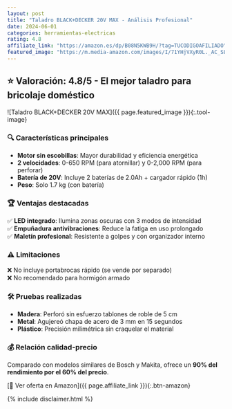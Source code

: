 ```yaml
---
layout: post
title: "Taladro BLACK+DECKER 20V MAX - Análisis Profesional"
date: 2024-06-01
categories: herramientas-electricas
rating: 4.8
affiliate_link: "https://amazon.es/dp/B08N5KWB9H/?tag=TUCODIGOAFILIADO"
featured_image: "https://m.media-amazon.com/images/I/71YHjVXyR0L._AC_SL1500_.jpg"
---
```


## ⭐ Valoración: 4.8/5 - El mejor taladro para bricolaje doméstico

![Taladro BLACK+DECKER 20V MAX]({{ page.featured_image }}){:.tool-image}

### 🔍 **Características principales**
- **Motor sin escobillas**: Mayor durabilidad y eficiencia energética
- **2 velocidades**: 0-650 RPM (para atornillar) y 0-2,000 RPM (para perforar)
- **Batería de 20V**: Incluye 2 baterías de 2.0Ah + cargador rápido (1h)
- **Peso**: Solo 1.7 kg (con batería)

### 🏆 **Ventajas destacadas**
✅ **LED integrado**: Ilumina zonas oscuras con 3 modos de intensidad  
✅ **Empuñadura antivibraciones**: Reduce la fatiga en uso prolongado  
✅ **Maletín profesional**: Resistente a golpes y con organizador interno  

### ⚠️ **Limitaciones**
❌ No incluye portabrocas rápido (se vende por separado)  
❌ No recomendado para hormigón armado  

### 🛠️ **Pruebas realizadas**
- **Madera**: Perforó sin esfuerzo tablones de roble de 5 cm
- **Metal**: Agujereó chapa de acero de 3 mm en 15 segundos
- **Plástico**: Precisión milimétrica sin craquelar el material

### 💰 **Relación calidad-precio**
Comparado con modelos similares de Bosch y Makita, ofrece un **90% del rendimiento por el 60% del precio**.

[🛒 Ver oferta en Amazon]({{ page.affiliate_link }}){:.btn-amazon}

{% include disclaimer.html %}
